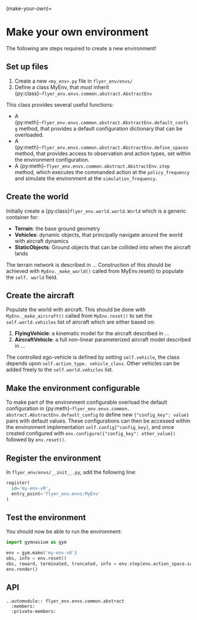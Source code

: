 (make-your-own)=

# Make your own environment

The following are steps required to create a new environment!

## Set up files

1. Create a new `<my_env>.py` file in `flyer_env/envs/`
2. Define a class MyEnv, that *must* inherit {py:class}`~flyer_env.envs.common.abstract.AbstractEnv`

This class provides several useful functions:

- A {py:meth}`~flyer_env.envs.common.abstract.AbstractEnv.default_config` method, that provides a default 
  configuration dictionary that can be overloaded.
- A {py:meth}`~flyer_env.envs.common.abstract.AbstractEnv.define_spaces` method, that provides access to observation 
  and action types, set within the environment configuration.
- A {py:meth}`~flyer_env.envs.common.abstract.AbstractEnv.step` method, which executes the commanded action at the 
  `policy_frequency` and simulate the environment at the `simulation_frequency`. 

## Create the world

Initially create a {py:class}`flyer_env.world.world.World` which is a generic container for:
- **Terrain**: the base ground geometry
- **Vehicles**: dynamic objects, that principally navigate around the world with aircraft dynamics
- **StaticObjects**: Ground objects that can be collided into when the aircraft lands

The terrain network is described in ...
Construction of this should be achieved with `MyEnv._make_world()` called from MyEnv.reset() to populate the `self.
world` field.

## Create the aircraft

Populate the world with aircraft. This should be done with `MyEnv._make_aircraft()` called from `MyEnv.reset()` to 
set the `self.world.vehicles` list of aircraft which are either based on:

1. **FlyingVehicle**: a kinematic model for the aircraft described in ...
2. **AircraftVehicle**: a full non-linear parameterized aircraft model described in ...

The controlled ego-vehicle is defined by setting `self.vehicle`, the class depends upon `self.action_type.
vehicle_class`. Other vehicles can be added freely to the `self.world.vehicles` list.

## Make the environment configurable

To make part of the environment configurable overload the default configuration in {py:meth}`~flyer_env.envs.common.
abstract.AbstractEnv.default_config` to define new `{"config_key": value}` pairs with default values. These 
configurations can then be accessed within the environment implementation `self.config["config_key]`, and once 
created configured with `env.configure({"config_key": other_value})` followed by `env.reset()`.

## Register the environment

In `flyer_env/envs/__init__.py`, add the following line:

```python
register(
  id='my-env-v0',
  entry_point='flyer_env.envs:MyEnv'
)
```

## Test the environment

You should now be able to run the environment:

```python
import gymnasium as gym

env = gym.make('my-env-v0')
obs, info = env.reset()
obs, reward, terminated, truncated, info = env.step(env.action_space.sample())
env.render()
```

## API

```{eval-rst}
..automodule:: flyer_env.envs.common.abstract
  :members:
  :private-members:
```
